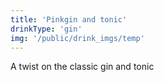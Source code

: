 ```yaml
---
title: 'Pinkgin and tonic'
drinkType: 'gin'
img: '/public/drink_imgs/temp'
---
```

A twist on the classic gin and tonic